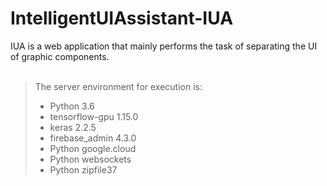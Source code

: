 # IntelligentUIAssistant-IUA
IUA is a web application that mainly performs the task of separating the UI of graphic components.
<br><br>
> The server environment for execution is:<br>
> * Python 3.6<br>
> * tensorflow-gpu 1.15.0<br>
> * keras 2.2.5<br>
> * firebase_admin 4.3.0<br>
> * Python google.cloud<br>
> * Python websockets<br>
> * Python zipfile37<br>
